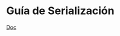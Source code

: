 # Guía de Serialización

<YouTube v="GnuurOt8yq"/>

[Doc](https://faq.utnso.com.ar/guia-serializacion)

